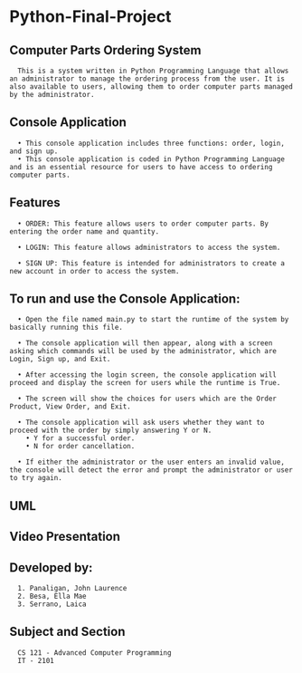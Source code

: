# Python-Final-Project

## Computer Parts Ordering System 
      This is a system written in Python Programming Language that allows an administrator to manage the ordering process from the user. It is also available to users, allowing them to order computer parts managed by the administrator.


## Console Application 
      • This console application includes three functions: order, login, and sign up.
      • This console application is coded in Python Programming Language and is an essential resource for users to have access to ordering computer parts.

## Features 
      • ORDER: This feature allows users to order computer parts. By entering the order name and quantity.

      • LOGIN: This feature allows administrators to access the system.

      • SIGN UP: This feature is intended for administrators to create a new account in order to access the system.

## To run and use the Console Application:
      • Open the file named main.py to start the runtime of the system by basically running this file.

      • The console application will then appear, along with a screen asking which commands will be used by the administrator, which are Login, Sign up, and Exit.

      • After accessing the login screen, the console application will proceed and display the screen for users while the runtime is True.

      • The screen will show the choices for users which are the Order Product, View Order, and Exit.

      • The console application will ask users whether they want to proceed with the order by simply answering Y or N.
        • Y for a successful order.
        • N for order cancellation.

      • If either the administrator or the user enters an invalid value, the console will detect the error and prompt the administrator or user to try again.

## UML

## Video Presentation

## Developed by:
      1. Panaligan, John Laurence 
      2. Besa, Ella Mae
      3. Serrano, Laica 

## Subject and Section
      CS 121 - Advanced Computer Programming
      IT - 2101

